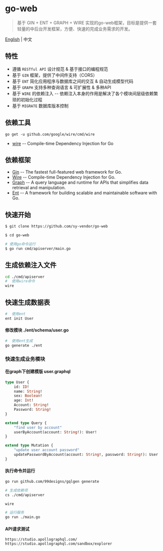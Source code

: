# go-web

> 基于 GIN + ENT + GRAPH + WIRE 实现的go-web框架，目标是提供一套轻量的中后台开发框架，方便、快速的完成业务需求的开发。

[English](README.md) | 中文

## 特性

- 遵循 `RESTful API` 设计规范 & 基于接口的编程规范
- 基于 `GIN` 框架，提供了中间件支持（CORS）
- 基于 `ENT` 简化应用程序与数据库之间的交互 & 自动生成模型代码
- 基于 `GRAPH` 支持多种查询语言 & 可扩展性 & 多种API
- 基于 `WIRE` 的依赖注入 -- 依赖注入本身的作用是解决了各个模块间层级依赖繁琐的初始化过程
- 基于 `MIGRATE` 数据库版本控制

## 依赖工具

```
go get -u github.com/google/wire/cmd/wire
```

- [wire](https://github.com/google/wire) -- Compile-time Dependency Injection for Go

## 依赖框架

- [Gin](https://gin-gonic.com/) -- The fastest full-featured web framework for Go.
- [Wire](https://github.com/google/wire) -- Compile-time Dependency Injection for Go.
- [Graph](https://github.com/graphql) -- A query language and runtime for APIs that simplifies data retrieval and manipulation.
- [Ent](https://github.com/ent) -- A framework for building scalable and maintainable software with Go.

## 快速开始

```bash
$ git clone https://github.com/sy-vendor/go-web

$ cd go-web

# 使用go命令运行
$ go run cmd/apiserver/main.go
```

## 生成依赖注入文件

```bash
cd ./cmd/apiserver
#  使用wire命令
wire
```

## 快速生成数据表
```bash
#  使用ent
ent init User
```
#### 修改模块 ./ent/schema/user.go

```bash
#  使用ent生成
go generate ./ent
```

### 快速生成业务模块

#### 在graph下创建模版 user.graphql

```graphql
type User {
    id: ID!
    name: String!
    sex: Boolean!
    age: Int!
    Account: String!
    Password: String!
}

extend type Query {
    "find user by account"
    userByAccount(account: String!): User!
}

extend type Mutation {
    "update user account password"
    updatePasswordByAccount(account: String!, password: String!): User!
}
```

#### 执行命令并运行

```bash
go run github.com/99designs/gqlgen generate

# 生成依赖项
cs ./cmd/apiserver

wire

# 运行服务
go run ./main.go
```

#### API请求测试
```
https://studio.apollographql.com/
https://studio.apollographql.com/sandbox/explorer
```
